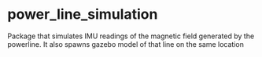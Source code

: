# power_line_simulation
Package that simulates IMU readings of the magnetic field generated by the powerline. It also spawns gazebo model of that line on the same location
